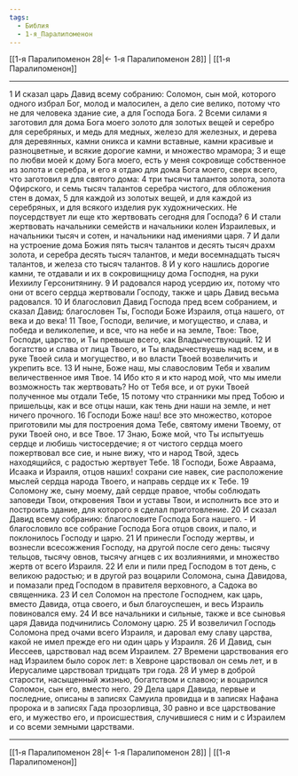 ```yaml
---
tags:
  - Библия
  - 1-я_Паралипоменон
---
```

[[1-я Паралипоменон 28|← 1-я Паралипоменон 28]] | [[1-я Паралипоменон]]

---
1 И сказал царь Давид всему собранию: Соломон, сын мой, которого одного избрал Бог, молод и малосилен, а дело сие велико, потому что не для человека здание сие, а для Господа Бога.
2 Всеми силами я заготовил для дома Бога моего золото для золотых вещей и серебро для серебряных, и медь для медных, железо для железных, и дерева для деревянных, камни оникса и камни вставные, камни красивые и разноцветные, и всякие дорогие камни, и множество мрамора;
3 и еще по любви моей к дому Бога моего, есть у меня сокровище собственное из золота и серебра, и его я отдаю для дома Бога моего, сверх всего, что заготовил я для святого дома:
4 три тысячи талантов золота, золота Офирского, и семь тысяч талантов серебра чистого, для обложения стен в домах,
5 для каждой из золотых вещей, и для каждой из серебряных, и для всякого изделия рук художнических. Не поусердствует ли еще кто жертвовать сегодня для Господа?
6 И стали жертвовать начальники семейств и начальники колен Израилевых, и начальники тысяч и сотен, и начальники над имениями царя.
7 И дали на устроение дома Божия пять тысяч талантов и десять тысяч драхм золота, и серебра десять тысяч талантов, и меди восемнадцать тысяч талантов, и железа сто тысяч талантов.
8 И у кого нашлись дорогие камни, те отдавали и их в сокровищницу дома Господня, на руки Иехиилу Герсонитянину.
9 И радовался народ усердию их, потому что они от всего сердца жертвовали Господу, также и царь Давид весьма радовался.
10 И благословил Давид Господа пред всем собранием, и сказал Давид: благословен Ты, Господи Боже Израиля, отца нашего, от века и до века!
11 Твое, Господи, величие, и могущество, и слава, и победа и великолепие, и все, что на небе и на земле, Твое: Твое, Господи, царство, и Ты превыше всего, как Владычествующий.
12 И богатство и слава от лица Твоего, и Ты владычествуешь над всем, и в руке Твоей сила и могущество, и во власти Твоей возвеличить и укрепить все.
13 И ныне, Боже наш, мы славословим Тебя и хвалим величественное имя Твое.
14 Ибо кто я и кто народ мой, что мы имели возможность так жертвовать? Но от Тебя все, и от руки Твоей полученное мы отдали Тебе,
15 потому что странники мы пред Тобою и пришельцы, как и все отцы наши, как тень дни наши на земле, и нет ничего прочного.
16 Господи Боже наш! все это множество, которое приготовили мы для построения дома Тебе, святому имени Твоему, от руки Твоей оно, и все Твое.
17 Знаю, Боже мой, что Ты испытуешь сердце и любишь чистосердечие; я от чистого сердца моего пожертвовал все сие, и ныне вижу, что и народ Твой, здесь находящийся, с радостью жертвует Тебе.
18 Господи, Боже Авраама, Исаака и Израиля, отцов наших! сохрани сие навек, сие расположение мыслей сердца народа Твоего, и направь сердце их к Тебе.
19 Соломону же, сыну моему, дай сердце правое, чтобы соблюдать заповеди Твои, откровения Твои и уставы Твои, и исполнить все это и построить здание, для которого я сделал приготовление.
20 И сказал Давид всему собранию: благословите Господа Бога нашего. - И благословило все собрание Господа Бога отцов своих, и пало, и поклонилось Господу и царю.
21 И принесли Господу жертвы, и вознесли всесожжения Господу, на другой после сего день: тысячу тельцов, тысячу овнов, тысячу агнцев с их возлияниями, и множество жертв от всего Израиля.
22 И ели и пили пред Господом в тот день, с великою радостью; и в другой раз воцарили Соломона, сына Давидова, и помазали пред Господом в правителя верховного, а Садока во священника.
23 И сел Соломон на престоле Господнем, как царь, вместо Давида, отца своего, и был благоуспешен, и весь Израиль повиновался ему.
24 И все начальники и сильные, также и все сыновья царя Давида подчинились Соломону царю.
25 И возвеличил Господь Соломона пред очами всего Израиля, и даровал ему славу царства, какой не имел прежде его ни один царь у Израиля.
26 И Давид, сын Иессеев, царствовал над всем Израилем.
27 Времени царствования его над Израилем было сорок лет: в Хевроне царствовал он семь лет, и в Иерусалиме царствовал тридцать три года.
28 И умер в доброй старости, насыщенный жизнью, богатством и славою; и воцарился Соломон, сын его, вместо него.
29 Дела царя Давида, первые и последние, описаны в записях Самуила провидца и в записях Нафана пророка и в записях Гада прозорливца,
30 равно и все царствование его, и мужество его, и происшествия, случившиеся с ним и с Израилем и со всеми земными царствами.

---
[[1-я Паралипоменон 28|← 1-я Паралипоменон 28]] | [[1-я Паралипоменон]]